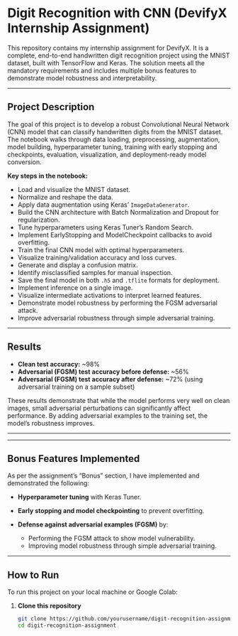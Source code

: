 # Digit Recognition with CNN (DevifyX Internship Assignment)

This repository contains my internship assignment for DevifyX. It is a complete, end-to-end handwritten digit recognition project using the MNIST dataset, built with TensorFlow and Keras. The solution meets all the mandatory requirements and includes multiple bonus features to demonstrate model robustness and interpretability.

---

## Project Description

The goal of this project is to develop a robust Convolutional Neural Network (CNN) model that can classify handwritten digits from the MNIST dataset. The notebook walks through data loading, preprocessing, augmentation, model building, hyperparameter tuning, training with early stopping and checkpoints, evaluation, visualization, and deployment-ready model conversion.

**Key steps in the notebook:**
- Load and visualize the MNIST dataset.
- Normalize and reshape the data.
- Apply data augmentation using Keras’ `ImageDataGenerator`.
- Build the CNN architecture with Batch Normalization and Dropout for regularization.
- Tune hyperparameters using Keras Tuner’s Random Search.
- Implement EarlyStopping and ModelCheckpoint callbacks to avoid overfitting.
- Train the final CNN model with optimal hyperparameters.
- Visualize training/validation accuracy and loss curves.
- Generate and display a confusion matrix.
- Identify misclassified samples for manual inspection.
- Save the final model in both `.h5` and `.tflite` formats for deployment.
- Implement inference on a single image.
- Visualize intermediate activations to interpret learned features.
- Demonstrate model robustness by performing the FGSM adversarial attack.
- Improve adversarial robustness through simple adversarial training.

---

## Results

- **Clean test accuracy:** ~98%
- **Adversarial (FGSM) test accuracy before defense:** ~56%
- **Adversarial (FGSM) test accuracy after defense:** ~72% (using adversarial training on a sample subset)

These results demonstrate that while the model performs very well on clean images, small adversarial perturbations can significantly affect performance. By adding adversarial examples to the training set, the model’s robustness improves.

---

---


## Bonus Features Implemented

As per the assignment’s “Bonus” section, I have implemented and demonstrated the following:
- **Hyperparameter tuning** with Keras Tuner.
- **Early stopping and model checkpointing** to prevent overfitting.

- **Defense against adversarial examples (FGSM)** by:
  - Performing the FGSM attack to show model vulnerability.
  - Improving model robustness through simple adversarial training.

---

## How to Run

To run this project on your local machine or Google Colab:

1. **Clone this repository**

   ```bash
   git clone https://github.com/yourusername/digit-recognition-assignment.git
   cd digit-recognition-assignment
